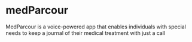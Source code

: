 # medParcour
MedParcour is a voice-powered app that enables individuals with special needs to keep a journal of their medical treatment with just a call
